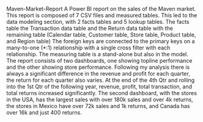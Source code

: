 Maven-Market-Report
A Power BI report on the sales of the Maven market.
This report is composed of 7 CSV files and measured tables. This led to the data modeling section, with 2 facts tables and 5 lookup tables. 
The facts table the Transaction data table and the Return data table with the remaining table (Calendar table, Customer table, Store table, Product table, and Region table)
The foreign keys are connected to the primary keys on a many-to-one (*:1)  relationship with a single cross filter with each relationship. The measuring table is a stand-alone but also in the model.
The report consists of two dashboards, one showing topline performance and the other showing store performance. 
Following my analysis there is always a significant difference in the revenue and profit for each quarter, the return for each quarter also varies. At the end of the 4th Qtr and 
rolling into the 1st Qtr of the following year, revenue, profit, total transaction, and total returns increased significantly. 
The second dashboard, with the stores in the USA, has the largest sales with over 180k sales and over 4k returns, the stores in Mexico have over 72k sales and 1k returns, 
and Canada has over 16k and just 400 returns.
